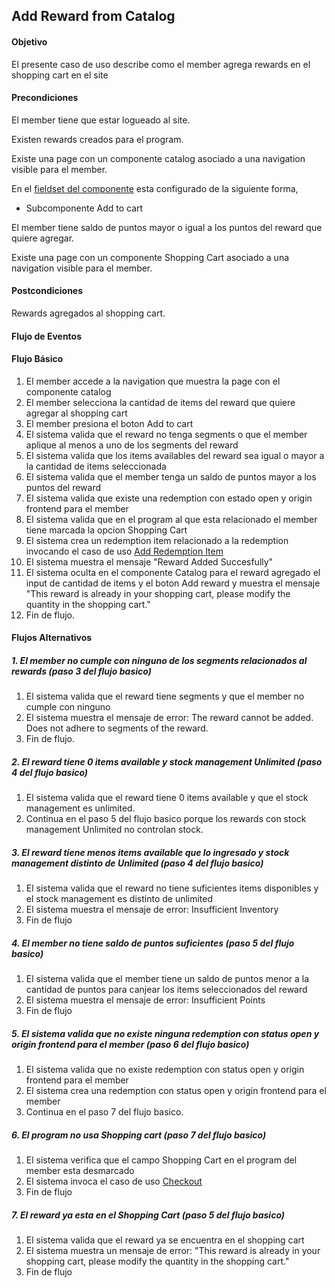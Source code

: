## Add Reward from Catalog
#### Objetivo

El presente caso de uso describe como el member agrega rewards en el shopping cart en el site

#### Precondiciones

El member tiene que estar logueado al site. 

Existen rewards creados para el program.

Existe una page con un componente catalog asociado a una navigation visible para el member. 

En el [fieldset del componente](?name=UC-CMS-ST005) esta configurado de la siguiente forma,

- Subcomponente Add to cart

El member tiene saldo de puntos mayor o igual a los puntos del reward que quiere agregar.

Existe una page con un componente Shopping Cart asociado a una navigation visible para el member. 

#### Postcondiciones

Rewards agregados al shopping cart.

#### Flujo de Eventos

#### Flujo Básico

1. El member accede a la navigation que muestra la page con el componente catalog
2. El member selecciona la cantidad de items del reward que quiere agregar al shopping cart
3. El member presiona el boton Add to cart
3. El sistema valida que el reward no tenga segments o que el member aplique al menos a uno de los segments del reward
4. El sistema valida que los items availables del reward sea igual o mayor a la cantidad de items seleccionada
5. El sistema valida que el member tenga un saldo de puntos mayor a los puntos del reward
6. El sistema valida que existe una redemption con estado open y origin frontend para el member
7. El sistema valida que en el program al que esta relacionado el member tiene marcada la opcion Shopping Cart 
8. El sistema crea un redemption item relacionado a la redemption invocando el caso de uso [Add Redemption Item](?name=UC-PLT-RW012)
9. El sistema muestra el mensaje "Reward Added Succesfully"
10. El sistema oculta en el componente Catalog para el reward agregado el input de cantidad de items y el boton Add reward y muestra el mensaje "This reward is already in your shopping cart, please modify the quantity in the shopping cart."
11. Fin de flujo.
      
#### Flujos Alternativos

##### 1. El member no cumple con ninguno de los segments relacionados al rewards (paso 3 del flujo basico)
1. El sistema valida que el reward tiene segments y que el member no cumple con ninguno
2. El sistema muestra el mensaje de error: The reward cannot be added. Does not adhere to segments of the reward.
3. Fin de flujo.

##### 2. El reward tiene 0 items available y stock management Unlimited (paso 4 del flujo basico)
1. El sistema valida que el reward tiene 0 items available y que el stock management es unlimited.
2. Continua en el paso 5 del flujo basico porque los rewards con stock management Unlimited no controlan stock.

##### 3. El reward tiene menos items available que lo ingresado y stock management distinto de Unlimited (paso 4 del flujo basico)
1. El sistema valida que el reward no tiene suficientes items disponibles y el stock management es distinto de unlimited
2. El sistema muestra el mensaje de error: Insufficient Inventory
3. Fin de flujo

##### 4. El member no tiene saldo de puntos suficientes (paso 5 del flujo basico)
1. El sistema valida que el member tiene un saldo de puntos menor a la cantidad de puntos para canjear los items seleccionados del reward 
2. El sistema muestra el mensaje de error: Insufficient Points
3. Fin de flujo

##### 5. El sistema valida que no existe ninguna redemption con status open y origin frontend para el member  (paso 6 del flujo basico)
1. El sistema valida que no existe redemption con status open y origin frontend para el member
2. El sistema crea una redemption con status open y origin frontend para el member 
3. Continua en el paso 7 del flujo basico.

##### 6. El program no usa Shopping cart (paso 7 del flujo basico)
1. El sistema verifica que el campo Shopping Cart en el program del member esta desmarcado
2. El sistema invoca el caso de uso [Checkout](?name=UC-PLT-RW013)
3. Fin de flujo

##### 7. El reward ya esta en el Shopping Cart (paso 5 del flujo basico)
1. El sistema valida que el reward ya se encuentra en el shopping cart
2. El sistema muestra un mensaje de error: "This reward is already in your shopping cart, please modify the quantity in the shopping cart." 
3. Fin de flujo






